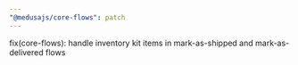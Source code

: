 ```yaml
---
"@medusajs/core-flows": patch
---
```


fix(core-flows): handle inventory kit items in mark-as-shipped and mark-as-delivered flows
